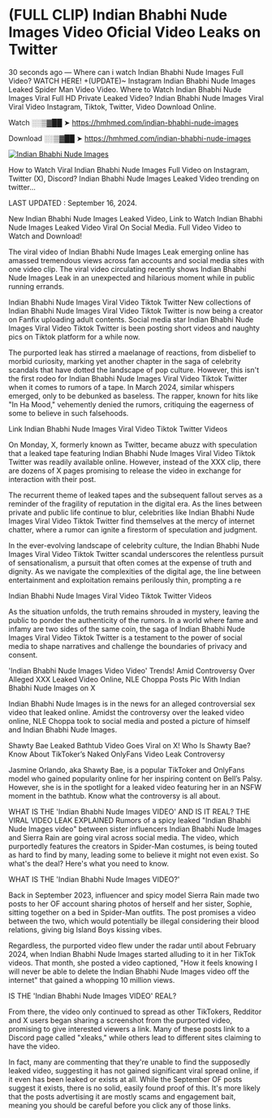 # (FULL CLIP) Indian Bhabhi Nude Images Video Oficial Video Leaks on Twitter

30 seconds ago — Where can i watch Indian Bhabhi Nude Images Full Video? WATCH HERE! +(UPDATE)~ Instagram Indian Bhabhi Nude Images Leaked Spider Man Video Video. Where to Watch Indian Bhabhi Nude Images Viral Full HD Private Leaked Video? Indian Bhabhi Nude Images Viral Viral Video Instagram, Tiktok, Twitter, Video Download Online.

Watch ░░▒▓██ ➤ https://hmhmed.com/indian-bhabhi-nude-images

Download ░░▒▓██ ➤ https://hmhmed.com/indian-bhabhi-nude-images

[![Indian Bhabhi Nude Images](https://i.imgur.com/dJHk4Zq.gif)](https://hmhmed.com/indian-bhabhi-nude-images)

How to Watch Viral Indian Bhabhi Nude Images Full Video on Instagram, Twitter (X), Discord? Indian Bhabhi Nude Images Leaked Video trending on twitter...

LAST UPDATED : September 16, 2024.

New Indian Bhabhi Nude Images Leaked Video, Link to Watch Indian Bhabhi Nude Images Leaked Video Viral On Social Media. Full Video Video to Watch and Download!

The viral video of Indian Bhabhi Nude Images Leak emerging online has amassed tremendous views across fan accounts and social media sites with one video clip. The viral video circulating recently shows Indian Bhabhi Nude Images Leak in an unexpected and hilarious moment while in public running errands.

Indian Bhabhi Nude Images Viral Video Tiktok Twitter New collections of Indian Bhabhi Nude Images Viral Video Tiktok Twitter is now being a creator on Fanfix uploading adult contents. Social media star Indian Bhabhi Nude Images Viral Video Tiktok Twitter is been posting short videos and naughty pics on Tiktok platform for a while now.

The purported leak has stirred a maelanage of reactions, from disbelief to morbid curiosity, marking yet another chapter in the saga of celebrity scandals that have dotted the landscape of pop culture. However, this isn't the first rodeo for Indian Bhabhi Nude Images Viral Video Tiktok Twitter when it comes to rumors of a tape. In March 2024, similar whispers emerged, only to be debunked as baseless. The rapper, known for hits like "In Ha Mood," vehemently denied the rumors, critiquing the eagerness of some to believe in such falsehoods.

Link Indian Bhabhi Nude Images Viral Video Tiktok Twitter Videos

On Monday, X, formerly known as Twitter, became abuzz with speculation that a leaked tape featuring Indian Bhabhi Nude Images Viral Video Tiktok Twitter was readily available online. However, instead of the XXX clip, there are dozens of X pages promising to release the video in exchange for interaction with their post.

The recurrent theme of leaked tapes and the subsequent fallout serves as a reminder of the fragility of reputation in the digital era. As the lines between private and public life continue to blur, celebrities like Indian Bhabhi Nude Images Viral Video Tiktok Twitter find themselves at the mercy of internet chatter, where a rumor can ignite a firestorm of speculation and judgment.

In the ever-evolving landscape of celebrity culture, the Indian Bhabhi Nude Images Viral Video Tiktok Twitter scandal underscores the relentless pursuit of sensationalism, a pursuit that often comes at the expense of truth and dignity. As we navigate the complexities of the digital age, the line between entertainment and exploitation remains perilously thin, prompting a re

Indian Bhabhi Nude Images Viral Video Tiktok Twitter Videos

As the situation unfolds, the truth remains shrouded in mystery, leaving the public to ponder the authenticity of the rumors. In a world where fame and infamy are two sides of the same coin, the saga of Indian Bhabhi Nude Images Viral Video Tiktok Twitter is a testament to the power of social media to shape narratives and challenge the boundaries of privacy and consent.

'Indian Bhabhi Nude Images Video Video' Trends! Amid Controversy Over Alleged XXX Leaked Video Online, NLE Choppa Posts Pic With Indian Bhabhi Nude Images on X

Indian Bhabhi Nude Images is in the news for an alleged controversial sex video that leaked online. Amidst the controversy over the leaked video online, NLE Choppa took to social media and posted a picture of himself and Indian Bhabhi Nude Images.

Shawty Bae Leaked Bathtub Video Goes Viral on X! Who Is Shawty Bae? Know About TikToker’s Naked OnlyFans Video Leak Controversy

Jasmine Orlando, aka Shawty Bae, is a popular TikToker and OnlyFans model who gained popularity online for her inspiring content on Bell’s Palsy. However, she is in the spotlight for a leaked video featuring her in an NSFW moment in the bathtub. Know what the controversy is all about.

WHAT IS THE 'Indian Bhabhi Nude Images VIDEO' AND IS IT REAL? THE VIRAL VIDEO LEAK EXPLAINED Rumors of a spicy leaked "Indian Bhabhi Nude Images video" between sister influencers Indian Bhabhi Nude Images and Sierra Rain are going viral across social media. The video, which purportedly features the creators in Spider-Man costumes, is being touted as hard to find by many, leading some to believe it might not even exist. So what's the deal? Here's what you need to know.

WHAT IS THE 'Indian Bhabhi Nude Images VIDEO?'

Back in September 2023, influencer and spicy model Sierra Rain made two posts to her OF account sharing photos of herself and her sister, Sophie, sitting together on a bed in Spider-Man outfits. The post promises a video between the two, which would potentially be illegal considering their blood relations, giving big Island Boys kissing vibes.

Regardless, the purported video flew under the radar until about February 2024, when Indian Bhabhi Nude Images started alluding to it in her TikTok videos. That month, she posted a video captioned, "How it feels knowing I will never be able to delete the Indian Bhabhi Nude Images video off the internet" that gained a whopping 10 million views.

IS THE 'Indian Bhabhi Nude Images VIDEO' REAL?

From there, the video only continued to spread as other TikTokers, Redditor and X users began sharing a screenshot from the purported video, promising to give interested viewers a link. Many of these posts link to a Discord page called "xleaks," while others lead to different sites claiming to have the video.

In fact, many are commenting that they're unable to find the supposedly leaked video, suggesting it has not gained significant viral spread online, if it even has been leaked or exists at all. While the September OF posts suggest it exists, there is no solid, easily found proof of this. It's more likely that the posts advertising it are mostly scams and engagement bait, meaning you should be careful before you click any of those links.